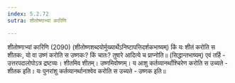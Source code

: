 ```yaml
---
index: 5.2.72
sutra: शीतोष्णाभ्यां कारिणि

---
```

 शीतोष्णाभ्यां कारिणि (2090) (शीतोष्णशब्दयोर्मुख्यार्थेऽनिष्टापत्तिदर्शकभाष्यम्) किं यः शीतं करोति स शीतकः, यो वा उष्णं करोति स उष्णकः? किं चातः? तुषारे आदित्ये च प्राप्नोति॥ (सिद्धान्तभाष्यम्) एवं तर्हि - उत्तरपदालोपोऽत्र द्रष्टव्यः। शीतमिव शीतम्। उष्णमिवोष्णम्। य आशु कर्तव्यानर्थांश्चिरेण करोति स उच्यते - शीतक इति। यः पुनरांशु कर्तव्यानर्थानाश्वेव करोति स उच्यते - उष्णक इति॥ 